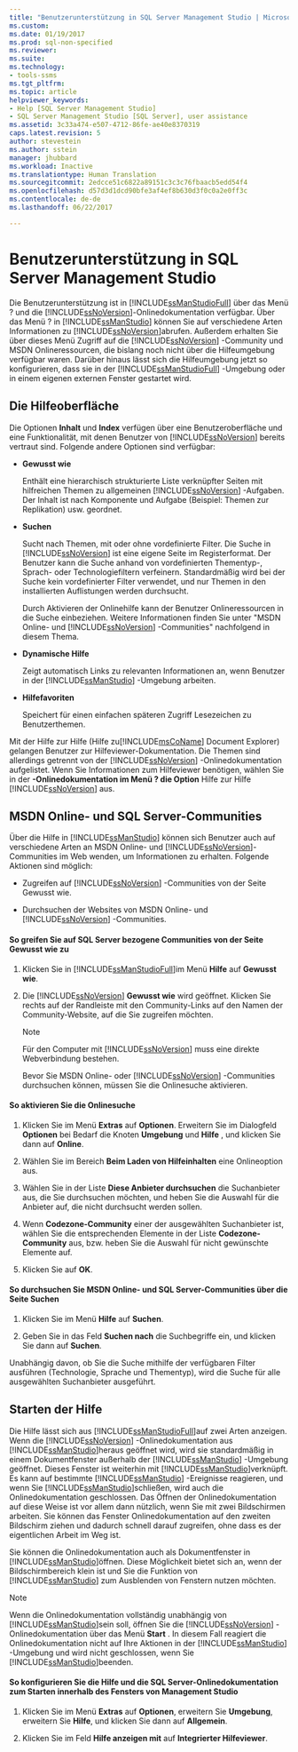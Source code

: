 ```yaml
---
title: "Benutzerunterstützung in SQL Server Management Studio | Microsoft-Dokumentation"
ms.custom: 
ms.date: 01/19/2017
ms.prod: sql-non-specified
ms.reviewer: 
ms.suite: 
ms.technology:
- tools-ssms
ms.tgt_pltfrm: 
ms.topic: article
helpviewer_keywords:
- Help [SQL Server Management Studio]
- SQL Server Management Studio [SQL Server], user assistance
ms.assetid: 3c33a474-e507-4712-86fe-ae40e8370319
caps.latest.revision: 5
author: stevestein
ms.author: sstein
manager: jhubbard
ms.workload: Inactive
ms.translationtype: Human Translation
ms.sourcegitcommit: 2edcce51c6822a89151c3c3c76fbaacb5edd54f4
ms.openlocfilehash: d57d3d1dcd90bfe3af4ef8b630d3f0c0a2e0ff3c
ms.contentlocale: de-de
ms.lasthandoff: 06/22/2017

---
```

# <a name="user-assistance-in-sql-server-management-studio"></a>Benutzerunterstützung in SQL Server Management Studio
Die Benutzerunterstützung ist in [!INCLUDE[ssManStudioFull](../includes/ssmanstudiofull_md.md)] über das Menü ? und die [!INCLUDE[ssNoVersion](../includes/ssnoversion_md.md)]-Onlinedokumentation verfügbar. Über das Menü ? in [!INCLUDE[ssManStudio](../includes/ssmanstudio_md.md)] können Sie auf verschiedene Arten Informationen zu [!INCLUDE[ssNoVersion](../includes/ssnoversion_md.md)]abrufen. Außerdem erhalten Sie über dieses Menü Zugriff auf die [!INCLUDE[ssNoVersion](../includes/ssnoversion_md.md)] -Community und MSDN Onlineressourcen, die bislang noch nicht über die Hilfeumgebung verfügbar waren. Darüber hinaus lässt sich die Hilfeumgebung jetzt so konfigurieren, dass sie in der [!INCLUDE[ssManStudioFull](../includes/ssmanstudiofull_md.md)] -Umgebung oder in einem eigenen externen Fenster gestartet wird.  
  
## <a name="the-help-interface"></a>Die Hilfeoberfläche  
Die Optionen **Inhalt** und **Index** verfügen über eine Benutzeroberfläche und eine Funktionalität, mit denen Benutzer von [!INCLUDE[ssNoVersion](../includes/ssnoversion_md.md)] bereits vertraut sind. Folgende andere Optionen sind verfügbar:  
  
-   **Gewusst wie**  
  
    Enthält eine hierarchisch strukturierte Liste verknüpfter Seiten mit hilfreichen Themen zu allgemeinen [!INCLUDE[ssNoVersion](../includes/ssnoversion_md.md)] -Aufgaben. Der Inhalt ist nach Komponente und Aufgabe (Beispiel: Themen zur Replikation) usw. geordnet.  
  
-   **Suchen**  
  
    Sucht nach Themen, mit oder ohne vordefinierte Filter. Die Suche in [!INCLUDE[ssNoVersion](../includes/ssnoversion_md.md)] ist eine eigene Seite im Registerformat. Der Benutzer kann die Suche anhand von vordefinierten Thementyp-, Sprach- oder Technologiefiltern verfeinern. Standardmäßig wird bei der Suche kein vordefinierter Filter verwendet, und nur Themen in den installierten Auflistungen werden durchsucht.  
  
    Durch Aktivieren der Onlinehilfe kann der Benutzer Onlineressourcen in die Suche einbeziehen. Weitere Informationen finden Sie unter "MSDN Online- und [!INCLUDE[ssNoVersion](../includes/ssnoversion_md.md)] -Communities" nachfolgend in diesem Thema.  
  
-   **Dynamische Hilfe**  
  
    Zeigt automatisch Links zu relevanten Informationen an, wenn Benutzer in der [!INCLUDE[ssManStudio](../includes/ssmanstudio_md.md)] -Umgebung arbeiten.  
  
-   **Hilfefavoriten**  
  
    Speichert für einen einfachen späteren Zugriff Lesezeichen zu Benutzerthemen.  
  
Mit der Hilfe zur Hilfe (Hilfe zu[!INCLUDE[msCoName](../includes/msconame_md.md)] Document Explorer) gelangen Benutzer zur Hilfeviewer-Dokumentation. Die Themen sind allerdings getrennt von der [!INCLUDE[ssNoVersion](../includes/ssnoversion_md.md)] -Onlinedokumentation aufgelistet. Wenn Sie Informationen zum Hilfeviewer benötigen, wählen Sie in der **-Onlinedokumentation im Menü ? die Option** Hilfe zur Hilfe [!INCLUDE[ssNoVersion](../includes/ssnoversion_md.md)] aus.  
  
## <a name="msdn-online-and-sql-server-communities"></a>MSDN Online- und SQL Server-Communities  
Über die Hilfe in [!INCLUDE[ssManStudio](../includes/ssmanstudio_md.md)] können sich Benutzer auch auf verschiedene Arten an MSDN Online- und [!INCLUDE[ssNoVersion](../includes/ssnoversion_md.md)]-Communities im Web wenden, um Informationen zu erhalten. Folgende Aktionen sind möglich:  
  
-   Zugreifen auf [!INCLUDE[ssNoVersion](../includes/ssnoversion_md.md)] -Communities von der Seite Gewusst wie.  
  
-   Durchsuchen der Websites von MSDN Online- und [!INCLUDE[ssNoVersion](../includes/ssnoversion_md.md)] -Communities.  
  
#### <a name="to-access-sql-server-focused-communities-from-the-how-do-i-page"></a>So greifen Sie auf SQL Server bezogene Communities von der Seite Gewusst wie zu  
  
1.  Klicken Sie in [!INCLUDE[ssManStudioFull](../includes/ssmanstudiofull_md.md)]im Menü **Hilfe** auf **Gewusst wie**.  
  
2.  Die [!INCLUDE[ssNoVersion](../includes/ssnoversion_md.md)] **Gewusst wie** wird geöffnet. Klicken Sie rechts auf der Randleiste mit den Community-Links auf den Namen der Community-Website, auf die Sie zugreifen möchten.  
  
    > [!NOTE]  
    > Für den Computer mit [!INCLUDE[ssNoVersion](../includes/ssnoversion_md.md)] muss eine direkte Webverbindung bestehen.  
  
    Bevor Sie MSDN Online- oder [!INCLUDE[ssNoVersion](../includes/ssnoversion_md.md)] -Communities durchsuchen können, müssen Sie die Onlinesuche aktivieren.  
  
#### <a name="to-enable-online-search"></a>So aktivieren Sie die Onlinesuche  
  
1.  Klicken Sie im Menü **Extras** auf **Optionen**. Erweitern Sie im Dialogfeld **Optionen** bei Bedarf die Knoten **Umgebung** und **Hilfe** , und klicken Sie dann auf **Online**.  
  
2.  Wählen Sie im Bereich **Beim Laden von Hilfeinhalten** eine Onlineoption aus.  
  
3.  Wählen Sie in der Liste **Diese Anbieter durchsuchen** die Suchanbieter aus, die Sie durchsuchen möchten, und heben Sie die Auswahl für die Anbieter auf, die nicht durchsucht werden sollen.  
  
4.  Wenn **Codezone-Community** einer der ausgewählten Suchanbieter ist, wählen Sie die entsprechenden Elemente in der Liste **Codezone-Community** aus, bzw. heben Sie die Auswahl für nicht gewünschte Elemente auf.  
  
5.  Klicken Sie auf **OK**.  
  
#### <a name="to-search-msdn-online-and-sql-server-focused-communities-from-the-search-page"></a>So durchsuchen Sie MSDN Online- und SQL Server-Communities über die Seite Suchen  
  
1.  Klicken Sie im Menü **Hilfe** auf **Suchen**.  
  
2.  Geben Sie in das Feld **Suchen nach** die Suchbegriffe ein, und klicken Sie dann auf **Suchen**.  
  
Unabhängig davon, ob Sie die Suche mithilfe der verfügbaren Filter ausführen (Technologie, Sprache und Thementyp), wird die Suche für alle ausgewählten Suchanbieter ausgeführt.  
  
## <a name="launching-help"></a>Starten der Hilfe  
Die Hilfe lässt sich aus [!INCLUDE[ssManStudioFull](../includes/ssmanstudiofull_md.md)]auf zwei Arten anzeigen. Wenn die [!INCLUDE[ssNoVersion](../includes/ssnoversion_md.md)] -Onlinedokumentation aus [!INCLUDE[ssManStudio](../includes/ssmanstudio_md.md)]heraus geöffnet wird, wird sie standardmäßig in einem Dokumentfenster außerhalb der [!INCLUDE[ssManStudio](../includes/ssmanstudio_md.md)] -Umgebung geöffnet. Dieses Fenster ist weiterhin mit [!INCLUDE[ssManStudio](../includes/ssmanstudio_md.md)]verknüpft. Es kann auf bestimmte [!INCLUDE[ssManStudio](../includes/ssmanstudio_md.md)] -Ereignisse reagieren, und wenn Sie [!INCLUDE[ssManStudio](../includes/ssmanstudio_md.md)]schließen, wird auch die Onlinedokumentation geschlossen. Das Öffnen der Onlinedokumentation auf diese Weise ist vor allem dann nützlich, wenn Sie mit zwei Bildschirmen arbeiten. Sie können das Fenster Onlinedokumentation auf den zweiten Bildschirm ziehen und dadurch schnell darauf zugreifen, ohne dass es der eigentlichen Arbeit im Weg ist.  
  
Sie können die Onlinedokumentation auch als Dokumentfenster in [!INCLUDE[ssManStudio](../includes/ssmanstudio_md.md)]öffnen. Diese Möglichkeit bietet sich an, wenn der Bildschirmbereich klein ist und Sie die Funktion von [!INCLUDE[ssManStudio](../includes/ssmanstudio_md.md)] zum Ausblenden von Fenstern nutzen möchten.  
  
> [!NOTE]  
> Wenn die Onlinedokumentation vollständig unabhängig von [!INCLUDE[ssManStudio](../includes/ssmanstudio_md.md)]sein soll, öffnen Sie die [!INCLUDE[ssNoVersion](../includes/ssnoversion_md.md)] -Onlinedokumentation über das Menü **Start** . In diesem Fall reagiert die Onlinedokumentation nicht auf Ihre Aktionen in der [!INCLUDE[ssManStudio](../includes/ssmanstudio_md.md)] -Umgebung und wird nicht geschlossen, wenn Sie [!INCLUDE[ssManStudio](../includes/ssmanstudio_md.md)]beenden.  
  
#### <a name="to-configure-help-and-sql-server-books-online-to-launch-inside-the-management-studio-window"></a>So konfigurieren Sie die Hilfe und die SQL Server-Onlinedokumentation zum Starten innerhalb des Fensters von Management Studio  
  
1.  Klicken Sie im Menü **Extras** auf **Optionen**, erweitern Sie **Umgebung**, erweitern Sie **Hilfe**, und klicken Sie dann auf **Allgemein**.  
  
2.  Klicken Sie im Feld **Hilfe anzeigen mit** auf **Integrierter Hilfeviewer**.  
  


